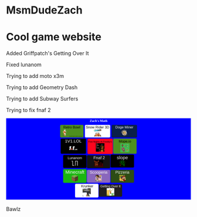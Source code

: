 # MsmDudeZach

<h1>Cool game website</h1>

<p>Added Griffpatch's Getting Over It<p>

<p>Fixed lunanom</p>

<p>Trying to add moto x3m</p>

<p>Trying to add Geometry Dash</p>

<p>Trying to add Subway Surfers</p>

<p>Trying to fix fnaf 2</p>


<img src="Pictures/Preview.png">

<p> Bawlz</p>
